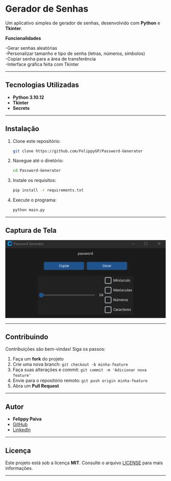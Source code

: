 #  **Gerador de Senhas**

Um aplicativo simples de gerador de senhas, desenvolvido com **Python** e **Tkinter**.

**Funcionalidades**

-Gerar senhas aleatórias  
-Personalizar tamanho e tipo de senha (letras, números, símbolos)  
-Copiar senha para a área de transferência  
-Interface gráfica feita com Tkinter  

---

## **Tecnologias Utilizadas**

- **Python 3.10.12**  
- **Tkinter** 
- **Secrets** 

---

##  **Instalação**

1. Clone este repositório:  
   ```bash
   git clone https://github.com/FelippyGP/Password-Generator
   ```
2. Navegue até o diretório:  
   ```bash
   cd Password-Generator
   ```
3. Instale os requisitos:  
   ```bash
   pip install -r requirements.txt
   ```
4. Execute o programa:  
   ```bash
   python main.py
   ```

---

##  **Captura de Tela**

![screenshot](screenshot.png)

---

##  **Contribuindo**

Contribuições são bem-vindas! Siga os passos:

1. Faça um **fork** do projeto  
2. Crie uma nova branch: `git checkout -b minha-feature`  
3. Faça suas alterações e commit: `git commit -m 'Adicionar nova feature'`  
4. Envie para o repositório remoto: `git push origin minha-feature`  
5. Abra um **Pull Request**  

---

## **Autor**

- **Felippy Paiva**  
- [GitHub](https://github.com/FelippyGP)  
- [LinkedIn](https://www.linkedin.com/in/felippy-paiva-437b282b2/)  

---

## **Licença**

Este projeto está sob a licença **MIT**. Consulte o arquivo [LICENSE](LICENSE) para mais informações.

---



